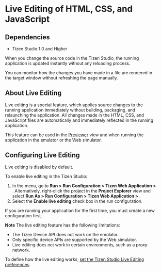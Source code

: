 # Live Editing of HTML, CSS, and JavaScript
## Dependencies
- Tizen Studio 1.0 and Higher


When you change the source code in the Tizen Studio, the running application is updated instantly without any reloading process.

You can monitor how the changes you have made in a file are rendered in the target window without refreshing the page manually.

## About Live Editing<a name="about"></a>

Live editing is a special feature, which applies source changes to the running application immediately without building, packaging, and relaunching the application. All changes made in the HTML, CSS, and JavaScript files are automatically and immediately reflected in the running application.

This feature can be used in the [Previewer](previewer-w.md) view and when running the application in the emulator or the Web simulator.

## Configuring Live Editing<a name="prerequisites"></a>

Live editing is disabled by default.

To enable live editing in the Tizen Studio:

1. In the menu, go to **Run > Run Configuration > Tizen Web Application > <PROJECT NAME>**. Alternatively, right-click the project in the **Project Explorer** view and select **Run As > Run Configuration > Tizen Web Application > <PROJECT NAME>**.
2. Select the **Enable live editing** check box in the run configuration.

If you are running your application for the first time, you must create a new configuration first.

**Note**	The live editing feature has the following limitations:     

- The Tizen Device API does not work on the emulator.
- Only specific device APIs are supported by the Web simulator.
- Live editing does not work in certain environments, such as a proxy network.

To define how the live editing works, [set the Tizen Studio Live Editing preferences](IDE-preferences-w.md#live).